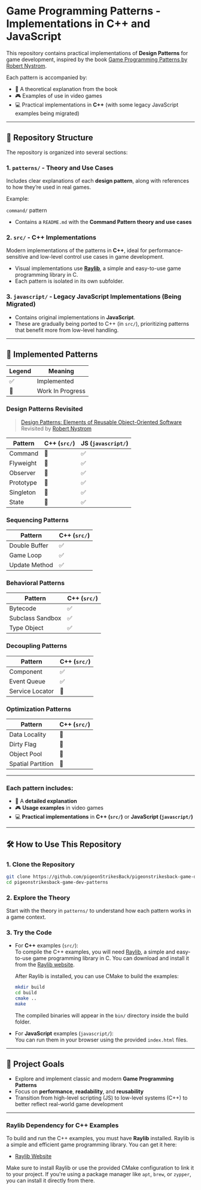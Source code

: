 # Game Programming Patterns - Implementations in C++ and JavaScript

This repository contains practical implementations of **Design Patterns** for game development, inspired by the book [Game Programming Patterns by Robert Nystrom](https://gameprogrammingpatterns.com/).

Each pattern is accompanied by:

- 📖 A theoretical explanation from the book  
- 🎮 Examples of use in video games  
- 💻 Practical implementations in **C++** (with some legacy JavaScript examples being migrated)

---

## 📂 Repository Structure

The repository is organized into several sections:

### 1. `patterns/` - Theory and Use Cases

Includes clear explanations of each **design pattern**, along with references to how they’re used in real games.

Example:

`command/` pattern

- Contains a `README.md` with the **Command Pattern theory and use cases**

### 2. `src/` - C++ Implementations

Modern implementations of the patterns in **C++**, ideal for performance-sensitive and low-level control use cases in game development.

- Visual implementations use [**Raylib**](https://www.raylib.com/), a simple and easy-to-use game programming library in C.
- Each pattern is isolated in its own subfolder.

### 3. `javascript/` - Legacy JavaScript Implementations (Being Migrated)

- Contains original implementations in **JavaScript**.
- These are gradually being ported to C++ (in `src/`), prioritizing patterns that benefit more from low-level handling.

---

## 📌 Implemented Patterns

| Legend | Meaning |
| ------ | ------- |
| ✅     | Implemented |
| 🚧     | Work In Progress |

### Design Patterns Revisited

> [Design Patterns: Elements of Reusable Object-Oriented Software](https://isbndb.com/book/9780201633610)  
> Revisited by [Robert Nystrom](https://stuffwithstuff.com/)

| Pattern             | C++ (`src/`) | JS (`javascript/`) |
|---------------------|--------------|---------------------|
| Command             | 🚧            | ✅                  |
| Flyweight           | 🚧            | ✅                  |
| Observer            | 🚧            | ✅                  |
| Prototype           | 🚧            | ✅                  |
| Singleton           | 🚧            | ✅                  |
| State               | 🚧            | ✅                  |

### Sequencing Patterns

| Pattern | C++ (`src/`) |
| --- | --- |
| Double Buffer | ✅ |
| Game Loop | ✅ |
| Update Method | ✅ |

### Behavioral Patterns

| Pattern | C++ (`src/`) |
| --- | --- |
| Bytecode | ✅ |
| Subclass Sandbox | ✅ |
| Type Object | ✅ |

### Decoupling Patterns

| Pattern | C++ (`src/`) |
| --- | --- |
| Component | ✅ |
| Event Queue | ✅ |
| Service Locator | 🚧 |

### Optimization Patterns

| Pattern | C++ (`src/`) |
| --- | --- |
| Data Locality | 🚧 |
| Dirty Flag | 🚧 |
| Object Pool | 🚧 |
| Spatial Partition | 🚧 |

---

### Each pattern includes:

- 📖 A **detailed explanation**
- 🎮 **Usage examples** in video games
- 💻 **Practical implementations** in **C++ (`src/`)** or **JavaScript (`javascript/`)**  

---

## 🛠️ How to Use This Repository

### 1. Clone the Repository

```bash
git clone https://github.com/pigeonStrikesBack/pigeonstrikesback-game-dev-patterns.git
cd pigeonstrikesback-game-dev-patterns
```

### 2. Explore the Theory

Start with the theory in `patterns/` to understand how each pattern works in a game context.

### 3. Try the Code

- For **C++** examples (`src/`):  
  To compile the C++ examples, you will need [Raylib](https://www.raylib.com/), a simple and easy-to-use game programming library in C. You can download and install it from the [Raylib website](https://www.raylib.com/index.html).  

  After Raylib is installed, you can use CMake to build the examples:

  ```bash
  mkdir build
  cd build
  cmake ..
  make
  ```

  The compiled binaries will appear in the `bin/` directory inside the build folder.

- For **JavaScript** examples (`javascript/`):  
  You can run them in your browser using the provided `index.html` files.

---

## 🎯 Project Goals

- Explore and implement classic and modern **Game Programming Patterns**
- Focus on **performance**, **readability**, and **reusability**
- Transition from high-level scripting (JS) to low-level systems (C++) to better reflect real-world game development

---

### Raylib Dependency for C++ Examples

To build and run the C++ examples, you must have **Raylib** installed. Raylib is a simple and efficient game programming library. You can get it here:

- [Raylib Website](https://www.raylib.com/index.html)

Make sure to install Raylib or use the provided CMake configuration to link it to your project. If you're using a package manager like `apt`, `brew`, or `zypper`, you can install it directly from there.
